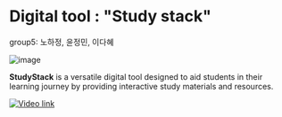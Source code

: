 # Digital tool : "Study stack"
group5: 노하정, 윤정민, 이다혜

![image](https://github.com/dhlee3146/Group-5/assets/162474252/2740df82-20e6-42a0-b6c1-ad24798eb1ab)

**StudyStack** is a versatile digital tool designed to aid students in their learning journey by providing interactive study materials and resources.

[![Video link](https://i.ytimg.com/vi/SstQ0FuKRik/maxresdefault.jpg)](https://youtu.be/SstQ0FuKRik?si=WpqHeO2oywrwKG8d)

